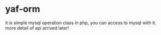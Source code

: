 # yaf-orm
it is simple mysql operation class in php, you can access to mysql with it.
more detail of api arrived later!
